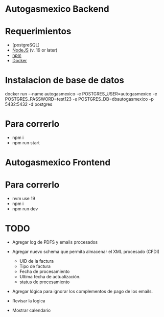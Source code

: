# Autogasmexico Backend

# Requerimientos

- [postgreSQL]
- [NodeJS](https://nodejs.org/es/) (v. 19 or later)
- [npm](https://www.npmjs.com/get-npm)
- [Docker](https://docs.docker.com/install/)

# Instalacion de base de datos

docker run --name autogasmexico -e POSTGRES_USER=autogasmexico -e POSTGRES_PASSWORD=test123 -e POSTGRES_DB=dbautogasmexico -p 5432:5432 -d postgres

# Para correrlo

- npm i
- npm run start

# Autogasmexico Frontend

# Para correrlo

- nvm use 19
- npm i
- npm run dev

# TODO

- Agregar log de PDFS y emails procesados

- Agregar nuevo schema que permita almacenar el XML procesado (CFDI)

  - UID de la factura
  - Tipo de factura
  - Fecha de procesamiento
  - Ultima fecha de actualización.
  - status de procesamiento

- Agregar lógica para ignorar los complementos de pago de los emails.

- Revisar la logica

- Mostrar calendario

